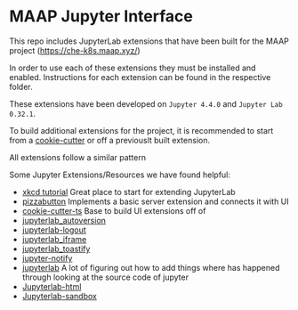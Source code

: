 # MAAP Jupyter Interface

This repo includes JupyterLab extensions that have been built for the MAAP project (https://che-k8s.maap.xyz/)

In order to use each of these extensions they must be installed and enabled. Instructions for each extension can be found in the respective folder. 

These extensions have been developed on `Jupyter 4.4.0` and `Jupyter Lab 0.32.1`.

To build additional extensions for the project, it is recommended to start from a [cookie-cutter](https://github.com/jupyterlab/extension-cookiecutter-ts) or off a previouslt built extension.

All extensions follow a similar pattern

Some Jupyter Extensions/Resources we have found helpful:
* [xkcd tutorial](https://jupyterlab.readthedocs.io/en/stable/developer/xkcd_extension_tutorial.html) Great place to start for extending JupyterLab
* [pizzabutton](https://github.com/peterskipper/pizzabutton) Implements a basic server extension and connects it with UI
* [cookie-cutter-ts](https://github.com/jupyterlab/extension-cookiecutter-ts) Base to build UI extensions off of
* [jupyterlab_autoversion](https://github.com/timkpaine/jupyterlab_autoversion)
* [jupyterlab-logout](https://github.com/zgqallen/jupyterlab-logout)
* [jupyterlab_iframe](https://github.com/timkpaine/jupyterlab_iframe)
* [jupyterlab_toastify](https://github.com/fcollonval/jupyterlab_toastify)
* [jupyter-notify](https://github.com/ShopRunner/jupyter-notify)
* [jupyterlab](https://github.com/jupyterlab/jupyterlab) A lot of figuring out how to add things where has happened through looking at the source code of jupyter
* [Jupyterlab-html](https://github.com/mflevine/jupyterlab_html) 
* [Jupyterlab-sandbox](https://github.com/canavandl/jupyterlab_sandbox)